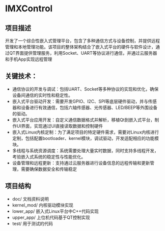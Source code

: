# IMXControl
## 项目描述

开发了一个综合性嵌入式管理平台，包含了多种通信方式与设备控制，并提供远程管理和本地管理功能。该项目的整体架构结合了嵌入式平台的硬件与软件设计，通过QT界面提供管理服务，利用Socket、UART等协议进行通信，并通过云服务器和手机App实现远程管理



## 关键技术：

- 通信协议的开发与调试：包括UART、Socket等多种协议的实现和优化，确保设备间通信的实时性和稳定性。
- 嵌入式平台驱动开发：需要开发GPIO、I2C、SPI等底层硬件驱动，并与传感器和设备进行有效通信，包括六轴传感器、光传感器、LED/BEEP等外围设备的驱动。
- 嵌入式平台应用开发：自定义通信数据格式并解析，移植Qt到嵌入式平台，制作UI界面，实现通过UI直接读取数据和控制硬件
- 嵌入式Linux内核定制：为了满足项目的特定硬件需求，需要对Linux内核进行定制，包括配置bootloader、kernel模块，调试驱动，开发适配相应的功能模块。
- 多线程与系统资源调度：系统需要处理大量实时数据，同时支持多线程开发，考验嵌入式系统的稳定性与性能优化。
- 设备管理和远程更新：支持通过云服务器进行设备信息的远程传输和更新管理，需要确保数据安全和传输稳定



## 项目结构  

- doc/  文档资料说明  
- kernel_mod/ 内核驱动模块实现  
- lower_app/  嵌入式Linux平台中C++代码实现  
- upper_app/  上位机代码基于QT控制实现  
- test/    用于测试的代码  
